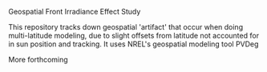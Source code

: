 Geospatial Front Irradiance Effect Study

This repository tracks down geospatial 'artifact' that occur when doing multi-latitude modeling, due to slight offsets from latitude not accounted for in sun position and tracking. 
It uses NREL's geospatial modeling tool PVDeg

More forthcoming
